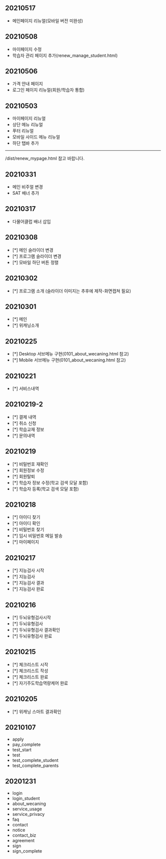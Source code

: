 ## 20210517
  - 메인페이지 리뉴얼(모바일 버전 미완성)

## 20210508
  - 마이페이지 수정
  - 학습자 관리 페이지 추가(renew_manage_student.html)

## 20210506
  - 가격 안내 페이지
  - 로그인 페이지 리뉴얼(회원/학습자 통합)

## 20210503
  - 마이페이지 리뉴얼
  - 상단 메뉴 리뉴얼
  - 푸터 리뉴얼
  - 모바일 사이드 메뉴 리뉴얼
  - 하단 탭바 추가
  ---
  /dist/renew_mypage.html 참고 바랍니다.

## 20210331
  - 메인 비주얼 변경
  - SAT 배너 추가

## 20210317
  - 다물어클럽 배너 삽입

## 20210308
  - [*] 메인 슬라이더 변경
  - [*] 프로그램 슬라이더 변경
  - [*] 모바일 하단 버튼 정렬

## 20210302
  - [*] 프로그램 소개 (슬라이더 이미지는 추후에 제작-화면캡쳐 필요)

## 20210301
  - [*] 메인
  - [*] 위캐닝소개

## 20210225
  - [*] Desktop 서브메뉴 구현(0101_about_wecaning.html 참고)
  - [*] Mobile 서브메뉴 구현(0101_about_wecaning.html 참고)

## 20210221
  - [*] 서비스내역

## 20210219-2
  - [*] 결제 내역
  - [*] 취소 신청
  - [*] 학습교재 정보
  - [*] 문의내역

## 20210219
  - [*] 비밀번호 재확인
  - [*] 회원정보 수정
  - [*] 회원탈퇴
  - [*] 학습자 정보 수정(학교 검색 모달 포함)
  - [*] 학습자 등록(학교 검색 모달 포함)

## 20210218
  - [*] 아이디 찾기
  - [*] 아이디 확인
  - [*] 비밀번호 찾기
  - [*] 임시 비밀번호 메일 발송
  - [*] 마이페이지

## 20210217
  - [*] 지능검사 시작
  - [*] 지능검사
  - [*] 지능검사 결과
  - [*] 지능검사 완료

## 20210216
  - [*] 두뇌유형검사시작
  - [*] 두뇌유형검사
  - [*] 두뇌유형검사 결과확인
  - [*] 두뇌유형검사 완료

## 20210215
  - [*] 체크리스트 시작
  - [*] 체크리스트 작성
  - [*] 체크리스트 완료
  - [*] 자기주도학습역량케어 완료

## 20210205
  - [*] 위캐닝 스마트 결과확인

## 20210107
  - apply
  - pay_complete
  - test_start
  - test
  - test_complete_student
  - test_complete_parents

## 20201231
  - login
  - login_student
  - about_wecaning
  - service_usage
  - service_privacy
  - faq
  - contact
  - notice
  - contact_biz
  - agreement
  - sign
  - sign_complete